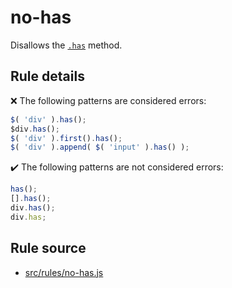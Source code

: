 # no-has

Disallows the [`.has`](https://api.jquery.com/has/) method.

## Rule details

❌ The following patterns are considered errors:
```js
$( 'div' ).has();
$div.has();
$( 'div' ).first().has();
$( 'div' ).append( $( 'input' ).has() );
```

✔️ The following patterns are not considered errors:
```js
has();
[].has();
div.has();
div.has;
```

## Rule source

* [src/rules/no-has.js](/src/rules/no-has.js)
